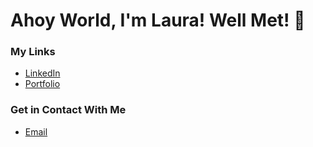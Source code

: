 # Ahoy World, I'm Laura! Well Met! 👋

### My Links
* [LinkedIn](https://www.linkedin.com/in/laura-jordan-510412241/)
* [Portfolio](https://ljjordan124.github.io/My-Portfolio/home.html#contact)

### Get in Contact With Me
* [Email](mailto:jordan3313.lj@gmail.com)
